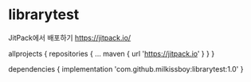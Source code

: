 # librarytest

JitPack에서 배포하기
https://jitpack.io/

allprojects {
		repositories {
			...
			maven { url 'https://jitpack.io' }
		}
	}
  
  dependencies {
	        implementation 'com.github.milkissboy:librarytest:1.0'
	}
